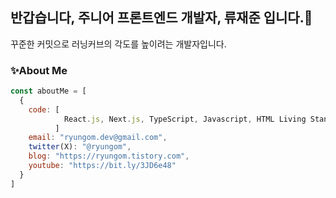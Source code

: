 ## 반갑습니다, 주니어 프론트엔드 개발자, 류재준 입니다.👋
꾸준한 커밋으로 러닝커브의 각도를 높이려는 개발자입니다.


### ✨About Me
```javascript
const aboutMe = [
  {
    code: [
            React.js, Next.js, TypeScript, Javascript, HTML Living Standard, CSS, Sass, Tailwind 
          ]
    email: "ryungom.dev@gmail.com",
    twitter(X): "@ryungom",
    blog: "https://ryungom.tistory.com",
    youtube: "https://bit.ly/3JD6e48"
  }
]
```

<!--
**ryungom/ryungom** is a ✨ _special_ ✨ repository because its `README.md` (this file) appears on your GitHub profile.

Here are some ideas to get you started:

- 🔭 I’m currently working on ...
- 🌱 I’m currently learning ...
- 👯 I’m looking to collaborate on ...
- 🤔 I’m looking for help with ...
- 💬 Ask me about ...
- 📫 How to reach me: ...
- 😄 Pronouns: ...
- ⚡ Fun fact: ...
-->

